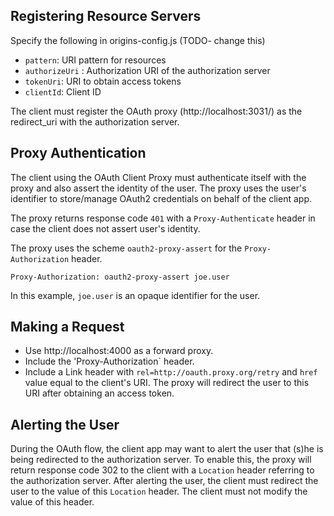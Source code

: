 

## Registering Resource Servers

Specify the following in origins-config.js (TODO- change this)

* `pattern`: URI pattern for resources
* `authorizeUri` : Authorization URI of the authorization server
* `tokenUri`: URI to obtain access tokens
* `clientId`: Client ID

The client must register the OAuth proxy (http://localhost:3031/) as the redirect_uri with the
authorization server.

## Proxy Authentication

The client using the OAuth Client Proxy must authenticate itself with the proxy and also assert the
identity of the user. The proxy uses the user's identifier to store/manage OAuth2 credentials on
behalf of the client app.

The proxy returns response code `401` with a `Proxy-Authenticate` header in case the client does
not assert user's identity.

The proxy uses the scheme `oauth2-proxy-assert` for the `Proxy-Authorization` header.

    Proxy-Authorization: oauth2-proxy-assert joe.user
    
In this example, `joe.user` is an opaque identifier for the user.
    
## Making a Request

- Use http://localhost:4000 as a forward proxy.
- Include the 'Proxy-Authorization` header.
- Include a Link header with `rel=http://oauth.proxy.org/retry` and `href` value equal to the client's URI. The proxy will redirect the user to this URI after obtaining an access token. 
    
## Alerting the User

During the OAuth flow, the client app may want to alert the user that (s)he is being redirected to
the authorization server. To enable this, the proxy will return response code 302 to the client with
a `Location` header referring to the authorization server. After alerting the user, the client must
redirect the user to the value of this `Location` header. The client must not modify the value of
this header.
